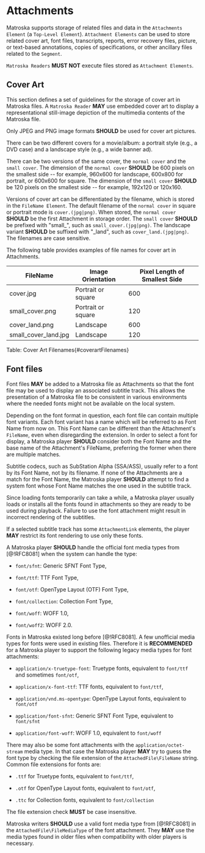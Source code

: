 # Attachments

Matroska supports storage of related files and data in the `Attachments Element`
(a `Top-Level Element`). `Attachment Elements` can be used to store related cover art,
font files, transcripts, reports, error recovery files, picture, or text-based annotations,
copies of specifications, or other ancillary files related to the `Segment`.

`Matroska Readers` **MUST NOT** execute files stored as `Attachment Elements`.

## Cover Art

This section defines a set of guidelines for the storage of cover art in Matroska files.
A `Matroska Reader` **MAY** use embedded cover art to display a representational
still-image depiction of the multimedia contents of the Matroska file.

Only JPEG and PNG image formats **SHOULD** be used for cover art pictures.

There can be two different covers for a movie/album: a portrait style (e.g., a DVD case)
and a landscape style (e.g., a wide banner ad).

There can be two versions of the same cover, the `normal cover` and the `small cover`.
The dimension of the `normal cover` **SHOULD** be 600 pixels on the smallest side -- for example,
960x600 for landscape, 600x800 for portrait, or 600x600 for square. The dimension of
the `small cover` **SHOULD** be 120 pixels on the smallest side -- for example, 192x120 or 120x160.

Versions of cover art can be differentiated by the filename, which is stored in the
`FileName Element`. The default filename of the `normal cover` in square or portrait mode
is `cover.(jpg|png)`. When stored, the `normal cover` **SHOULD** be the first Attachment in
storage order. The `small cover` **SHOULD** be prefixed with "small_", such as
`small_cover.(jpg|png)`. The landscape variant **SHOULD** be suffixed with "\_land",
such as `cover_land.(jpg|png)`. The filenames are case sensitive.

The following table provides examples of file names for cover art in Attachments.

| FileName             | Image Orientation  | Pixel Length of Smallest Side |
|----------------------|--------------------|-------------------------------|
| cover.jpg            | Portrait or square | 600                           |
| small_cover.png      | Portrait or square | 120                           |
| cover_land.png       | Landscape          | 600                           |
| small_cover_land.jpg | Landscape          | 120                           |
Table: Cover Art Filenames{#coverartFilenames}

## Font files

Font files **MAY** be added to a Matroska file as Attachments so that the font file may be used
to display an associated subtitle track. This allows the presentation of a Matroska file to be
consistent in various environments where the needed fonts might not be available on the local system.

Depending on the font format in question, each font file can contain multiple font variants.
Each font variant has a name which will be referred to as Font Name from now on.
This Font Name can be different than the Attachment's `FileName`, even when disregarding the extension.
In order to select a font for display, a Matroska player **SHOULD** consider both the Font Name
and the base name of the Attachment's FileName, preferring the former when there are multiple matches.

Subtitle codecs, such as SubStation Alpha (SSA/ASS), usually refer to a font by its Font Name, not
by its filename.
If none of the Attachments are a match for the Font Name, the Matroska player **SHOULD**
attempt to find a system font whose Font Name matches the one used in the subtitle track.

Since loading fonts temporarily can take a while, a Matroska player usually
loads or installs all the fonts found in attachments so they are ready to be used during playback.
Failure to use the font attachment might result in incorrect rendering of the subtitles.

If a selected subtitle track has some `AttachmentLink` elements, the player **MAY** restrict its font rendering to use only these fonts.

A Matroska player **SHOULD** handle the official font media types from [@!RFC8081] when the system can handle the type:

* `font/sfnt`: Generic SFNT Font Type,

* `font/ttf`: TTF Font Type,

* `font/otf`: OpenType Layout (OTF) Font Type,

* `font/collection`: Collection Font Type,

* `font/woff`: WOFF 1.0,

* `font/woff2`: WOFF 2.0.

Fonts in Matroska existed long before [@!RFC8081]. A few unofficial media types for fonts were used in existing files.
Therefore it is **RECOMMENDED** for a Matroska player to support the following legacy media types for font attachments:

* `application/x-truetype-font`: Truetype fonts, equivalent to `font/ttf` and sometimes `font/otf`,

* `application/x-font-ttf`: TTF fonts, equivalent to `font/ttf`,

* `application/vnd.ms-opentype`: OpenType Layout fonts, equivalent to `font/otf`

* `application/font-sfnt`: Generic SFNT Font Type, equivalent to `font/sfnt`

* `application/font-woff`: WOFF 1.0, equivalent to `font/woff`


There may also be some font attachments with the `application/octet-stream` media type.
In that case the Matroska player **MAY** try to guess the font type by checking the file extension of the `AttachedFile\FileName` string.
Common file extensions for fonts are:

* `.ttf` for Truetype fonts, equivalent to `font/ttf`,

* `.otf` for OpenType Layout fonts, equivalent to `font/otf`,

* `.ttc` for Collection fonts, equivalent to `font/collection`

The file extension check **MUST** be case insensitive.

Matroska writers **SHOULD** use a valid font media type from [@!RFC8081] in the `AttachedFile\FileMediaType` of the font attachment.
They **MAY** use the media types found in older files when compatibility with older players is necessary.


